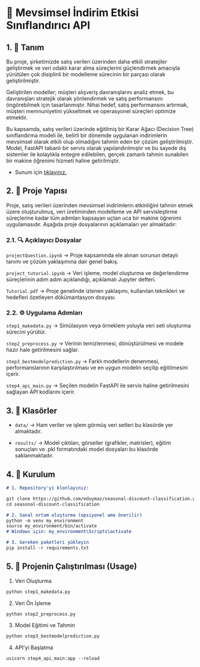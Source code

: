 # 📌 Mevsimsel İndirim Etkisi Sınıflandırıcı API 

## 1. 📝 Tanım  

Bu proje, şirketimizde satış verileri üzerinden daha etkili stratejiler geliştirmek ve veri odaklı karar alma süreçlerini güçlendirmek amacıyla yürütülen çok disiplinli bir modelleme sürecinin bir parçası olarak geliştirilmiştir.

Geliştirilen modeller; müşteri alışveriş davranışlarını analiz etmek, bu davranışları stratejik olarak yönlendirmek ve satış performansını öngörebilmek için tasarlanmıştır. Nihai hedef, satış performansını artırmak, müşteri memnuniyetini yükseltmek ve operasyonel süreçleri optimize etmektir.

Bu kapsamda, satış verileri üzerinde eğitilmiş bir Karar Ağacı (Decision Tree) sınıflandırma modeli ile, belirli bir dönemde uygulanan indirimlerin mevsimsel olarak etkili olup olmadığını tahmin eden bir çözüm geliştirilmiştir. Model, FastAPI tabanlı bir servis olarak yapılandırılmıştır ve bu sayede dış sistemler ile kolaylıkla entegre edilebilen, gerçek zamanlı tahmin sunabilen bir makine öğrenimi hizmeti haline getirilmiştir.

* Sunum için [tıklayınız.](https://drive.google.com/drive/folders/1Wvmwc_rJMGqqqV1RH_OTmaPqiEq2CtjG)

## 2. 📂 Proje Yapısı

Proje, satış verileri üzerinden mevsimsel indirimlerin etkinliğini tahmin etmek üzere oluşturulmuş, veri üretiminden modelleme ve API servisleştirme süreçlerine kadar tüm adımları kapsayan uçtan uca bir makine öğrenimi uygulamasıdır. Aşağıda proje dosyalarının açıklamaları yer almaktadır:

### 2.1. 🔍 Açıklayıcı Dosyalar

`projectQuestion.ipynb`
 → Proje kapsamında ele alınan sorunun detaylı tanımı ve çözüm yaklaşımına dair genel bakış.

`project_tutorial.ipynb`
 → Veri işleme, model oluşturma ve değerlendirme süreçlerinin adım adım açıklandığı, açıklamalı Jupyter defteri.

`Tutorial.pdf`
 → Proje genelinde izlenen yaklaşımı, kullanılan teknikleri ve hedefleri özetleyen dökümantasyon dosyası.

### 2.2. ⚙️ Uygulama Adımları

`step1_makedata.py`
 → Simülasyon veya örneklem yoluyla veri seti oluşturma sürecini yürütür.

`step2_preprocess.py`
 → Verinin temizlenmesi, dönüştürülmesi ve modele hazır hale getirilmesini sağlar.

`step3_bestmodelprediction.py`
 → Farklı modellerin denenmesi, performanslarının karşılaştırılması ve en uygun modelin seçilip eğitilmesini içerir.

`step4_api_main.py`
 → Seçilen modelin FastAPI ile servis haline getirilmesini sağlayan API kodlarını içerir.

## 3.  📂 Klasörler
 
- `data/`
 → Ham veriler ve işlem görmüş veri setleri bu klasörde yer almaktadır.

- `results/`
 → Model çıktıları, görseller (grafikler, matrisler), eğitim sonuçları ve .pkl formatındaki model dosyaları bu klasörde saklanmaktadır.

 ## 4. 🧪 Kurulum
 
 ```markdown
 # 1. Repository'yi klonlayınız:

git clone https://github.com/eduymaz/seasonal-discount-classification.git
cd seasonal-discount-classification

# 2. Sanal ortam oluşturma (opsiyonel ama önerilir)
python -m venv my_environment
source my_environment/bin/activate  
# Windows için: my_environment\Scripts\activate

# 3. Gereken paketleri yükleyin
pip install -r requirements.txt
```

## 5. 🚀 Projenin Çalıştırılması (Usage)

1. Veri Oluşturma
```markdown
python step1_makedata.py
```
2. Veri Ön İşleme
```markdown
python step2_preprocess.py
```
3. Model Eğitimi ve Tahmin
```markdown
python step3_bestmodelprediction.py
```
4. API'yi Başlatma
```markdown
uvicorn step4_api_main:app --reload
```
